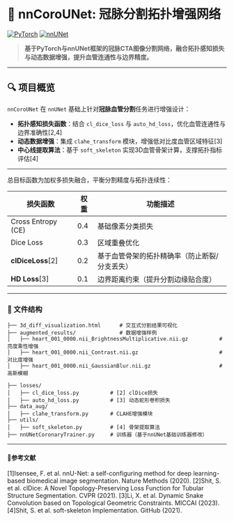 # 🧠 nnCoroUNet: 冠脉分割拓扑增强网络
[![PyTorch](https://img.shields.io/badge/PyTorch-2.0+-ee4c2c?logo=pytorch)](https://pytorch.org/)
[![nnUNet](https://img.shields.io/badge/nnUNet-1.7.0-3b7ab0)](https://github.com/MIC-DKFZ/nnUNet)


> **基于PyTorch与nnUNet框架的冠脉CTA图像分割网络，融合拓扑感知损失与动态数据增强，提升血管连通性与边界精度。**

---

## 🔍 项目概览
`nnCoroUNet` 在 `nnUNet` 基础上针对**冠脉血管分割**任务进行增强设计：
- **拓扑感知损失函数**：结合 `cl_dice_loss` 与 `auto_hd_loss`，优化血管连通性与边界准确性[2,4]
- **动态数据增强**：集成 `clahe_transform` 模块，增强低对比度血管区域特征[3]
- **中心线提取算法**：基于 `soft_skeleton` 实现3D血管骨架计算，支撑拓扑指标评估[4]

---

总目标函数为加权多损失融合，平衡分割精度与拓扑连续性：

| 损失函数               | 权重 | 功能描述                                                                 |
|------------------------|------|--------------------------------------------------------------------------|
| Cross Entropy (CE)     | 0.4  | 基础像素分类损失                                                         |
| Dice Loss              | 0.3  | 区域重叠优化                                                             |
| **clDiceLoss**[2]      | 0.2  | 基于血管骨架的拓扑精确率（防止断裂/分支丢失）                             |
| **HD Loss**[3]         | 0.1  | 边界距离约束（提升分割边缘贴合度） 

---

### 📂 文件结构
```plaintext
├── 3d_diff_visualization.html      # 交互式分割结果可视化
├── augmented_results/              # 数据增强样例
│   ├── heart_001_0000.nii_BrightnessMultiplicative.nii.gz          # 亮度乘性增强
│   ├── heart_001_0000.nii_Contrast.nii.gz                          # 对比度增强
│   ├── heart_001_0000.nii_GaussianBlur.nii.gz                      # 高斯模糊

├── losses/                     
│   ├── cl_dice_loss.py          # [2] clDice损失
│   ├── auto_hd_loss.py          # [3] 动态蛇形卷积损失
├── data_aug/ 
│   ├── clahe_transform.py       # CLAHE增强模块
├── utils/
│   ├── soft_skeleton.py         # [4] 骨架提取算法
├── nnUNetCoronaryTrainer.py     # 训练器（基于nnUNet基础训练器修改）
```

---

#### 📕参考文献
[1]Isensee, F.​​ et al. nnU-Net: a self-configuring method for deep learning-based biomedical image segmentation. Nature Methods (2020).
[2]Shit, S.​​ et al. clDice: A Novel Topology-Preserving Loss Function for Tubular Structure Segmentation. CVPR (2021).
​​[3]Li, X.​​ et al. Dynamic Snake Convolution based on Topological Geometric Constraints. MICCAI (2023).
[4]​​Shit, S.​​ et al. soft-skeleton Implementation. GitHub (2021).
